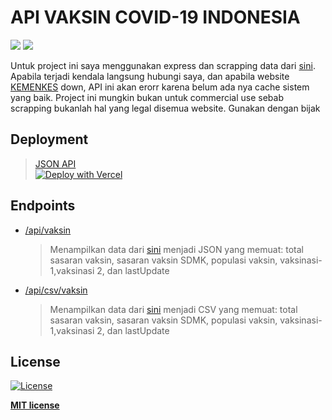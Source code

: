 # API VAKSIN COVID-19 INDONESIA

![](https://forthebadge.com/images/badges/made-with-javascript.svg)
![](https://forthebadge.com/images/badges/built-with-love.svg)


Untuk project ini saya menggunakan express dan scrapping data dari [sini](https://www.kemkes.go.id/). Apabila terjadi kendala langsung hubungi saya, dan apabila website [KEMENKES](https://www.kemkes.go.id/) down, API ini akan erorr karena belum ada nya cache sistem yang baik. Project ini mungkin bukan untuk commercial use sebab scrapping bukanlah hal yang legal disemua website. Gunakan dengan bijak

## Deployment
>[JSON API](https://vaksincovid19-api.now.sh/)<br>
>[![Deploy with Vercel](https://vercel.com/button)](https://vercel.com/new/git/external?repository-url=https%3A%2F%2Fgithub.com%2FReynadi531%2Fvaksincovid19-api%2F)

## Endpoints
* [/api/vaksin](https://vaksincovid19-api.now.sh/api/vaksin)
    > Menampilkan data dari [sini](https://www.kemkes.go.id/) menjadi JSON yang memuat: total sasaran vaksin, sasaran vaksin SDMK, populasi vaksin, vaksinasi-1,vaksinasi 2, dan lastUpdate
* [/api/csv/vaksin](https://vaksincovid19-api.now.sh/api/csv/vaksin)
    > Menampilkan data dari [sini](https://www.kemkes.go.id/) menjadi CSV yang memuat: total sasaran vaksin, sasaran vaksin SDMK, populasi vaksin, vaksinasi-1,vaksinasi 2, dan lastUpdate

## License

[![License](http://img.shields.io/:license-mit-blue.svg?style=flat-square)](http://badges.mit-license.org)

**[MIT license](http://opensource.org/licenses/mit-license.php)**
